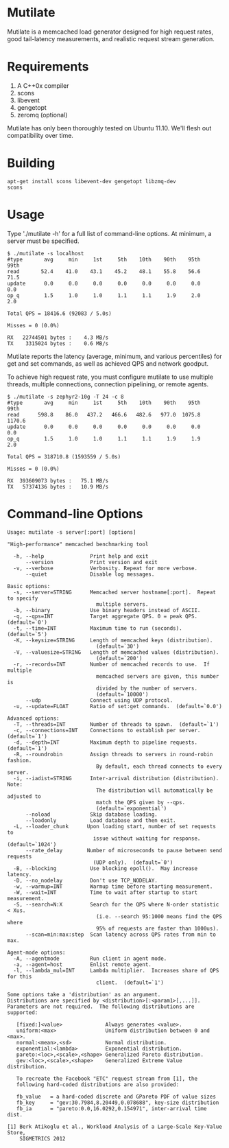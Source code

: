 Mutilate
========

Mutilate is a memcached load generator designed for high request
rates, good tail-latency measurements, and realistic request stream
generation.

Requirements
============

1. A C++0x compiler
2. scons
3. libevent
4. gengetopt
5. zeromq (optional)

Mutilate has only been thoroughly tested on Ubuntu 11.10.  We'll flesh
out compatibility over time.

Building
========

    apt-get install scons libevent-dev gengetopt libzmq-dev
    scons

Usage
=====

Type './mutilate -h' for a full list of command-line options.  At
minimum, a server must be specified.

    $ ./mutilate -s localhost
    #type       avg     min     1st     5th    10th    90th    95th    99th
    read       52.4    41.0    43.1    45.2    48.1    55.8    56.6    71.5
    update      0.0     0.0     0.0     0.0     0.0     0.0     0.0     0.0
    op_q        1.5     1.0     1.0     1.1     1.1     1.9     2.0     2.0
    
    Total QPS = 18416.6 (92083 / 5.0s)
    
    Misses = 0 (0.0%)
    
    RX   22744501 bytes :    4.3 MB/s
    TX    3315024 bytes :    0.6 MB/s

Mutilate reports the latency (average, minimum, and various
percentiles) for get and set commands, as well as achieved QPS and
network goodput.

To achieve high request rate, you must configure mutilate to use
multiple threads, multiple connections, connection pipelining, or
remote agents.

    $ ./mutilate -s zephyr2-10g -T 24 -c 8
    #type       avg     min     1st     5th    10th    90th    95th    99th
    read      598.8    86.0   437.2   466.6   482.6   977.0  1075.8  1170.6
    update      0.0     0.0     0.0     0.0     0.0     0.0     0.0     0.0
    op_q        1.5     1.0     1.0     1.1     1.1     1.9     1.9     2.0
    
    Total QPS = 318710.8 (1593559 / 5.0s)
    
    Misses = 0 (0.0%)
    
    RX  393609073 bytes :   75.1 MB/s
    TX   57374136 bytes :   10.9 MB/s

Command-line Options
====================

    Usage: mutilate -s server[:port] [options]
    
    "High-performance" memcached benchmarking tool

      -h, --help               Print help and exit
          --version            Print version and exit
      -v, --verbose            Verbosity. Repeat for more verbose.
          --quiet              Disable log messages.
    
    Basic options:
      -s, --server=STRING      Memcached server hostname[:port].  Repeat to specify
                                 multiple servers.
      -b, --binary             Use binary headers instead of ASCII.                      
      -q, --qps=INT            Target aggregate QPS. 0 = peak QPS.  (default=`0')
      -t, --time=INT           Maximum time to run (seconds).  (default=`5')
      -K, --keysize=STRING     Length of memcached keys (distribution).
                                 (default=`30')
      -V, --valuesize=STRING   Length of memcached values (distribution).
                                 (default=`200')
      -r, --records=INT        Number of memcached records to use.  If multiple
                                 memcached servers are given, this number is
                                 divided by the number of servers.
                                 (default=`10000')
          --udp                Connect using UDP protocol.       
      -u, --update=FLOAT       Ratio of set:get commands.  (default=`0.0')
    
    Advanced options:
      -T, --threads=INT        Number of threads to spawn.  (default=`1')
      -c, --connections=INT    Connections to establish per server.  (default=`1')
      -d, --depth=INT          Maximum depth to pipeline requests.  (default=`1')
      -R, --roundrobin         Assign threads to servers in round-robin fashion.
                                 By default, each thread connects to every server.
      -i, --iadist=STRING      Inter-arrival distribution (distribution).  Note:
                                 The distribution will automatically be adjusted to
                                 match the QPS given by --qps.
                                 (default=`exponential')
          --noload             Skip database loading.
          --loadonly           Load database and then exit.
      -L, --loader_chunk      Upon loading start, number of set requests to
                                issue without waiting for response.  (default=`1024') 
          --rate_delay        Number of microseconds to pause between send requests
                                (UDP only).  (default=`0')
      -B, --blocking           Use blocking epoll().  May increase latency.
      -D, --no_nodelay         Don't use TCP_NODELAY.
      -w, --warmup=INT         Warmup time before starting measurement.
      -W, --wait=INT           Time to wait after startup to start measurement.
      -S, --search=N:X         Search for the QPS where N-order statistic < Xus.
                                 (i.e. --search 95:1000 means find the QPS where
                                 95% of requests are faster than 1000us).
          --scan=min:max:step  Scan latency across QPS rates from min to max.
    
    Agent-mode options:
      -A, --agentmode          Run client in agent mode.
      -a, --agent=host         Enlist remote agent.
      -l, --lambda_mul=INT     Lambda multiplier.  Increases share of QPS for this
                                 client.  (default=`1')
    
    Some options take a 'distribution' as an argument.
    Distributions are specified by <distribution>[:<param1>[,...]].
    Parameters are not required.  The following distributions are supported:
    
       [fixed:]<value>              Always generates <value>.
       uniform:<max>                Uniform distribution between 0 and <max>.
       normal:<mean>,<sd>           Normal distribution.
       exponential:<lambda>         Exponential distribution.
       pareto:<loc>,<scale>,<shape> Generalized Pareto distribution.
       gev:<loc>,<scale>,<shape>    Generalized Extreme Value distribution.
    
       To recreate the Facebook "ETC" request stream from [1], the
       following hard-coded distributions are also provided:
    
       fb_value   = a hard-coded discrete and GPareto PDF of value sizes
       fb_key     = "gev:30.7984,8.20449,0.078688", key-size distribution
       fb_ia      = "pareto:0.0,16.0292,0.154971", inter-arrival time dist.
    
    [1] Berk Atikoglu et al., Workload Analysis of a Large-Scale Key-Value Store,
        SIGMETRICS 2012
